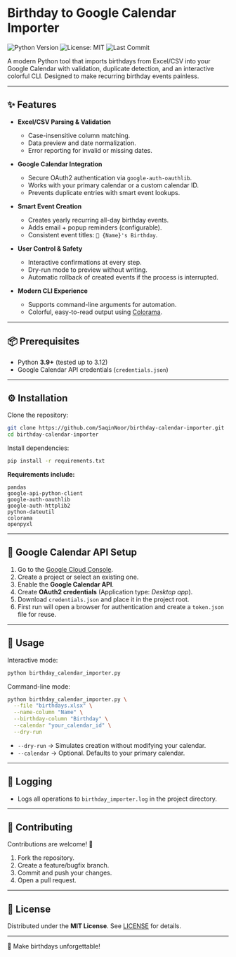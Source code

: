 # Birthday to Google Calendar Importer

![Python Version](https://img.shields.io/badge/Python-3.9%2B-blue.svg)
![License: MIT](https://img.shields.io/badge/License-MIT-green.svg)
![Last Commit](https://img.shields.io/github/last-commit/SaqinNoor/birthday-calendar-importer)

A modern Python tool that imports birthdays from Excel/CSV into your Google Calendar with validation, duplicate detection, and an interactive colorful CLI. Designed to make recurring birthday events painless.

---

## ✨ Features

* **Excel/CSV Parsing & Validation**

  * Case-insensitive column matching.
  * Data preview and date normalization.
  * Error reporting for invalid or missing dates.

* **Google Calendar Integration**

  * Secure OAuth2 authentication via `google-auth-oauthlib`.
  * Works with your primary calendar or a custom calendar ID.
  * Prevents duplicate entries with smart event lookups.

* **Smart Event Creation**

  * Creates yearly recurring all-day birthday events.
  * Adds email + popup reminders (configurable).
  * Consistent event titles: `🎂 {Name}'s Birthday`.

* **User Control & Safety**

  * Interactive confirmations at every step.
  * Dry-run mode to preview without writing.
  * Automatic rollback of created events if the process is interrupted.

* **Modern CLI Experience**

  * Supports command-line arguments for automation.
  * Colorful, easy-to-read output using [Colorama](https://pypi.org/project/colorama/).

---

## 📦 Prerequisites

* Python **3.9+** (tested up to 3.12)
* Google Calendar API credentials (`credentials.json`)

---

## ⚙️ Installation

Clone the repository:

```bash
git clone https://github.com/SaqinNoor/birthday-calendar-importer.git
cd birthday-calendar-importer
```

Install dependencies:

```bash
pip install -r requirements.txt
```

**Requirements include:**

```
pandas
google-api-python-client
google-auth-oauthlib
google-auth-httplib2
python-dateutil
colorama
openpyxl
```

---

## 🔑 Google Calendar API Setup

1. Go to the [Google Cloud Console](https://console.cloud.google.com/).
2. Create a project or select an existing one.
3. Enable the **Google Calendar API**.
4. Create **OAuth2 credentials** (Application type: *Desktop app*).
5. Download `credentials.json` and place it in the project root.
6. First run will open a browser for authentication and create a `token.json` file for reuse.

---

## 🚀 Usage

Interactive mode:

```bash
python birthday_calendar_importer.py
```

Command-line mode:

```bash
python birthday_calendar_importer.py \
  --file "birthdays.xlsx" \
  --name-column "Name" \
  --birthday-column "Birthday" \
  --calendar "your_calendar_id" \
  --dry-run
```

* `--dry-run` → Simulates creation without modifying your calendar.
* `--calendar` → Optional. Defaults to your primary calendar.

---

## 📝 Logging

* Logs all operations to `birthday_importer.log` in the project directory.

---

## 🤝 Contributing

Contributions are welcome! 🎉

1. Fork the repository.
2. Create a feature/bugfix branch.
3. Commit and push your changes.
4. Open a pull request.

---

## 📜 License

Distributed under the **MIT License**. See [LICENSE](LICENSE) for details.

---

🎂 Make birthdays unforgettable!
